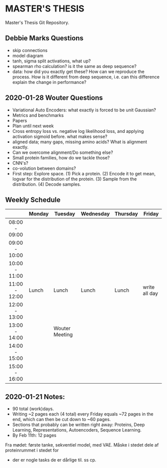 # MASTER'S THESIS
Master's Thesis Git Repository.

## Debbie Marks Questions
- skip connections
- model diagram
- tanh, sigma split activations, what up?
- spearman rho calculation? is it the same as deep sequence?
- data: how did you exactly get these? How can we reproduce the process. How is it different from deep sequence, i.e. can this difference explain the change in performance?

## 2020-01-28 Wouter Questions
- Variational Auto Encoders: what exactly is forced to be unit Gaussian?
- Metrics and benchmarks
- Papers
- Plan until next week
- Cross entropy loss vs. negative log likelihood loss, and applying activation sigmoid before. what makes sense?
- aligned data; many gaps, missing amino acids? What is alignment exactly.
- Can we overcome alignment/Do something else?
- Small protein families, how do we tackle those?
- CNN's?
- co-volution between domains?
- First step: Explore space. (1) Pick a protein. (2) Encode it to get mean, logvar for the distribution of the protein. (3) Sample from the distribution. (4) Decode samples.

## Weekly Schedule

|               | Monday | Tuesday        | Wednesday | Thursday | Friday        |
|:-------------:|--------|----------------|-----------|----------|---------------|
| 08:00 - 09:00 |        |                |           |          |               |
| 09:00 - 10:00 |        |                |           |          |               |
| 10:00 - 11:00 |        |                |           |          |               |
| 11:00 - 12:00 | Lunch  | Lunch          | Lunch     | Lunch    | write all day |
| 12:00 - 13:00 |        |                |           |          |               |
| 13:00 - 14:00 |        | Wouter Meeting |           |          |               |
| 14:00 - 15:00 |        |                |           |          |               |
| 15:00 - 16:00 |        |                |           |          |               |

## 2020-01-21 Notes:
- 90 total (work)days.
- Writing ~2 pages each (4 total) every Friday equals ~72 pages in the end, which can then be cut down to ~60 pages.
- Sections that probably can be written right away: Proteins, Deep Learning, Representations, Autoencoders, Sequence Learning.
- By Feb 11th: 12 pages

Fra mødet: første tanke, sekventiel model, med VAE. Måske i stedet dele af proteinrummet i stedet for 
- der er nogle tasks de er dårlige til. ss cp.
